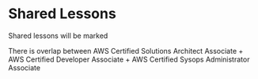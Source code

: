 # Shared Lessons
Shared lessons will be marked

There is overlap between AWS Certified Solutions Architect Associate + AWS Certified Developer Associate + AWS Certified Sysops Administrator Associate
